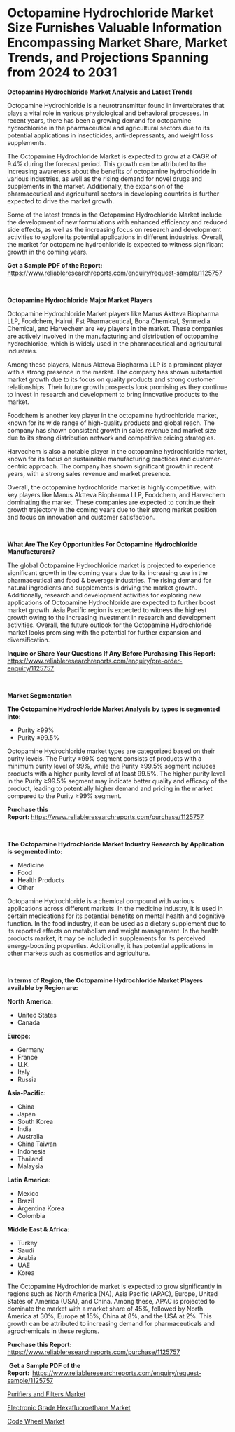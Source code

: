 <p><h1>Octopamine Hydrochloride Market Size Furnishes Valuable Information Encompassing Market Share, Market Trends, and Projections Spanning from 2024 to 2031</h1></p><p><strong>Octopamine Hydrochloride Market Analysis and Latest Trends</strong></p>
<p><p>Octopamine Hydrochloride is a neurotransmitter found in invertebrates that plays a vital role in various physiological and behavioral processes. In recent years, there has been a growing demand for octopamine hydrochloride in the pharmaceutical and agricultural sectors due to its potential applications in insecticides, anti-depressants, and weight loss supplements.</p><p>The Octopamine Hydrochloride Market is expected to grow at a CAGR of 9.4% during the forecast period. This growth can be attributed to the increasing awareness about the benefits of octopamine hydrochloride in various industries, as well as the rising demand for novel drugs and supplements in the market. Additionally, the expansion of the pharmaceutical and agricultural sectors in developing countries is further expected to drive the market growth.</p><p>Some of the latest trends in the Octopamine Hydrochloride Market include the development of new formulations with enhanced efficiency and reduced side effects, as well as the increasing focus on research and development activities to explore its potential applications in different industries. Overall, the market for octopamine hydrochloride is expected to witness significant growth in the coming years.</p></p>
<p><strong>Get a Sample PDF of the Report:&nbsp;</strong> <a href="https://www.reliableresearchreports.com/enquiry/request-sample/1125757">https://www.reliableresearchreports.com/enquiry/request-sample/1125757</a></p>
<p>&nbsp;</p>
<p><strong>Octopamine Hydrochloride Major Market Players</strong></p>
<p><p>Octopamine Hydrochloride Market players like Manus Aktteva Biopharma LLP, Foodchem, Hairui, Fst Pharmaceutical, Bona Chemical, Synmedia Chemical, and Harvechem are key players in the market. These companies are actively involved in the manufacturing and distribution of octopamine hydrochloride, which is widely used in the pharmaceutical and agricultural industries.</p><p>Among these players, Manus Aktteva Biopharma LLP is a prominent player with a strong presence in the market. The company has shown substantial market growth due to its focus on quality products and strong customer relationships. Their future growth prospects look promising as they continue to invest in research and development to bring innovative products to the market.</p><p>Foodchem is another key player in the octopamine hydrochloride market, known for its wide range of high-quality products and global reach. The company has shown consistent growth in sales revenue and market size due to its strong distribution network and competitive pricing strategies.</p><p>Harvechem is also a notable player in the octopamine hydrochloride market, known for its focus on sustainable manufacturing practices and customer-centric approach. The company has shown significant growth in recent years, with a strong sales revenue and market presence.</p><p>Overall, the octopamine hydrochloride market is highly competitive, with key players like Manus Aktteva Biopharma LLP, Foodchem, and Harvechem dominating the market. These companies are expected to continue their growth trajectory in the coming years due to their strong market position and focus on innovation and customer satisfaction.</p></p>
<p>&nbsp;</p>
<p><strong>What Are The Key Opportunities For Octopamine Hydrochloride Manufacturers?</strong></p>
<p><p>The global Octopamine Hydrochloride market is projected to experience significant growth in the coming years due to its increasing use in the pharmaceutical and food & beverage industries. The rising demand for natural ingredients and supplements is driving the market growth. Additionally, research and development activities for exploring new applications of Octopamine Hydrochloride are expected to further boost market growth. Asia Pacific region is expected to witness the highest growth owing to the increasing investment in research and development activities. Overall, the future outlook for the Octopamine Hydrochloride market looks promising with the potential for further expansion and diversification.</p></p>
<p><strong>Inquire or Share Your Questions If Any Before Purchasing This Report:</strong> <a href="https://www.reliableresearchreports.com/enquiry/pre-order-enquiry/1125757">https://www.reliableresearchreports.com/enquiry/pre-order-enquiry/1125757</a></p>
<p>&nbsp;</p>
<p><strong>Market Segmentation</strong></p>
<p><strong>The Octopamine Hydrochloride Market Analysis by types is segmented into:</strong></p>
<p><ul><li>Purity ≥99%</li><li>Purity ≥99.5%</li></ul></p>
<p><p>Octopamine Hydrochloride market types are categorized based on their purity levels. The Purity ≥99% segment consists of products with a minimum purity level of 99%, while the Purity ≥99.5% segment includes products with a higher purity level of at least 99.5%. The higher purity level in the Purity ≥99.5% segment may indicate better quality and efficacy of the product, leading to potentially higher demand and pricing in the market compared to the Purity ≥99% segment.</p></p>
<p><strong>Purchase this Report:&nbsp;</strong><a href="https://www.reliableresearchreports.com/purchase/1125757">https://www.reliableresearchreports.com/purchase/1125757</a></p>
<p>&nbsp;</p>
<p><strong>The Octopamine Hydrochloride Market Industry Research by Application is segmented into:</strong></p>
<p><ul><li>Medicine</li><li>Food</li><li>Health Products</li><li>Other</li></ul></p>
<p><p>Octopamine Hydrochloride is a chemical compound with various applications across different markets. In the medicine industry, it is used in certain medications for its potential benefits on mental health and cognitive function. In the food industry, it can be used as a dietary supplement due to its reported effects on metabolism and weight management. In the health products market, it may be included in supplements for its perceived energy-boosting properties. Additionally, it has potential applications in other markets such as cosmetics and agriculture.</p></p>
<p>&nbsp;</p>
<p><strong>In terms of Region, the Octopamine Hydrochloride Market Players available by Region are:</strong></p>
<p>
    <p> <strong> North America: </strong>
        <ul>
            <li>United States</li>
            <li>Canada</li>
        </ul>
        </p> 
    <p> <strong> Europe: </strong>
        <ul>
            <li>Germany</li>
            <li>France</li>
            <li>U.K.</li>
            <li>Italy</li>
            <li>Russia</li>
        </ul>
        </p> 
    <p> <strong> Asia-Pacific: </strong>
        <ul>
            <li>China</li>
            <li>Japan</li>
            <li>South Korea</li>
            <li>India</li>
            <li>Australia</li>
            <li>China Taiwan</li>
            <li>Indonesia</li>
            <li>Thailand</li>
            <li>Malaysia</li>
        </ul>
        </p> 
    <p> <strong> Latin America: </strong>
        <ul>
            <li>Mexico</li>
            <li>Brazil</li>
            <li>Argentina Korea</li>
            <li>Colombia</li>
        </ul>
        </p> 
    <p> <strong> Middle East & Africa: </strong>
        <ul>
            <li>Turkey</li>
            <li>Saudi</li>
            <li>Arabia</li>
            <li>UAE</li>
            <li>Korea</li>
        </ul>
    </p>
    </p>
<p><p>The Octopamine Hydrochloride market is expected to grow significantly in regions such as North America (NA), Asia Pacific (APAC), Europe, United States of America (USA), and China. Among these, APAC is projected to dominate the market with a market share of 45%, followed by North America at 30%, Europe at 15%, China at 8%, and the USA at 2%. This growth can be attributed to increasing demand for pharmaceuticals and agrochemicals in these regions.</p></p>
<p><strong>Purchase this Report: </strong><a href="https://www.reliableresearchreports.com/purchase/1125757">https://www.reliableresearchreports.com/purchase/1125757</a></p>
<p>&nbsp;<strong>Get a Sample PDF of the Report:&nbsp;&nbsp;</strong><a href="https://www.reliableresearchreports.com/enquiry/request-sample/1125757">https://www.reliableresearchreports.com/enquiry/request-sample/1125757</a></p>
<p><strong></strong></p>
<p><p><a href="https://view.publitas.com/reportprime-1/decoding-the-purifiers-and-filters-market-a-deep-dive-into-the-latest-market-trends-market-segmentation-and-competitive-analysis/">Purifiers and Filters Market</a></p><p><a href="https://view.publitas.com/reportprime-1/electronic-grade-hexafluoroethane-market-offer-valuable-insights-into-market-size-market-share-market-trends-and-projections-spanning-from-2023-to-2030/">Electronic Grade Hexafluoroethane Market</a></p><p><a href="https://view.publitas.com/reportprime-1/code-wheel-market-size-growth-outlook-from-2023-to-2030-projecting-at-markets-trends-analysis-by-application-regional-outlook-and-revenue/">Code Wheel Market</a></p></p>